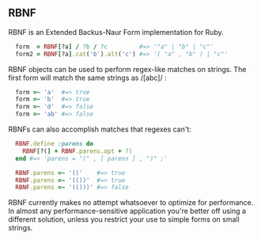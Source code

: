 RBNF
----
RBNF is an Extended Backus-Naur Form implementation for Ruby.
```ruby
  form  = RBNF[?a] / ?b / ?c         #=> '"a" | "b" | "c"'
  form2 = RBNF[?a].cat('b').alt('c') #=> '( "a" , "b" ) | "c"'
```
RBNF objects can be used to perform regex-like matches on strings. The first form will match the same strings as /[abc]/ :
```ruby
  form =~ 'a'  #=> true
  form =~ 'b'  #=> true
  form =~ 'd'  #=> false
  form =~ 'ab' #=> false
```
RBNFs can also accomplish matches that regexes can't:

```ruby
  RBNF.define :parens do
    RBNF[?(] + RBNF.parens.opt + ?)
  end #=> 'parens = "(" , [ parens ] , ")" ;'

  RBNF.parens =~ '()'    #=> true
  RBNF.parens =~ '(())'  #=> true
  RBNF.parens =~ '(()))' #=> false

```
RBNF currently makes no attempt whatsoever to optimize for performance. In almost any performance-sensitive application you're better off using a different solution, unless you restrict your use to simple forms on small strings.


